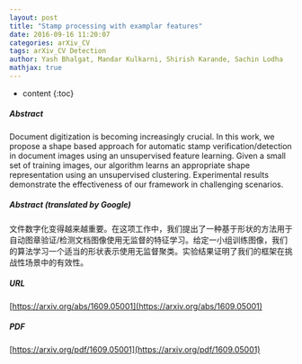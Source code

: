 ```yaml
---
layout: post
title: "Stamp processing with examplar features"
date: 2016-09-16 11:20:07
categories: arXiv_CV
tags: arXiv_CV Detection
author: Yash Bhalgat, Mandar Kulkarni, Shirish Karande, Sachin Lodha
mathjax: true
---
```


* content
{:toc}

##### Abstract
Document digitization is becoming increasingly crucial. In this work, we propose a shape based approach for automatic stamp verification/detection in document images using an unsupervised feature learning. Given a small set of training images, our algorithm learns an appropriate shape representation using an unsupervised clustering. Experimental results demonstrate the effectiveness of our framework in challenging scenarios.

##### Abstract (translated by Google)
文件数字化变得越来越重要。在这项工作中，我们提出了一种基于形状的方法用于自动图章验证/检测文档图像使用无监督的特征学习。给定一小组训练图像，我们的算法学习一个适当的形状表示使用无监督聚类。实验结果证明了我们的框架在挑战性场景中的有效性。

##### URL
[https://arxiv.org/abs/1609.05001](https://arxiv.org/abs/1609.05001)

##### PDF
[https://arxiv.org/pdf/1609.05001](https://arxiv.org/pdf/1609.05001)


